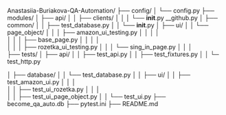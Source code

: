 
Anastasiia-Buriakova-QA-Automation/
├── config/
│   └── config.py
├── modules/
│   ├── api/
│   │   ├── clients/
│   │   │   └── __init__.py
                __github.py
│   ├── common/
│   │   ├── test_database.py
│   │   └── __init__.py
│   ├── ui/
│   │   └── page_object/ 
│   │   │   ├── amazon_ui_testing.py
│   │   │   │   
│   │   │   ├── base_page.py
│   │   │   │  
│   │   │   ├── rozetka_ui_testing.py
│   │   │   └── sing_in_page.py
│   │   │    
├── tests/
│   ├── api/
│   │   ├── test_api.py
│   │   ├── test_fixtures.py 
│   │   └─ test_http.py

│   ├── database/
│   │   └── test_database.py
│
│   ├── ui/
│   │   ├── test_amazon_ui.py
│   │   │  
│   │   ├── test_ui_rozetka.py
│   │   │   
│   │   ├── test_ui_page_object.py
│   │   └── test_ui.py
├── become_qa_auto.db
├── pytest.ini
├── README.md
